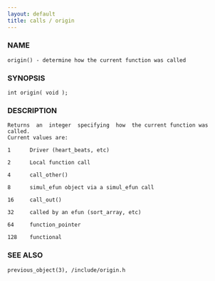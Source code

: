 ```yaml
---
layout: default
title: calls / origin
---
```






### NAME
    origin() - determine how the current function was called


### SYNOPSIS
    int origin( void );


### DESCRIPTION
    Returns  an  integer  specifying  how  the current function was called.
    Current values are:

    1      Driver (heart_beats, etc)

    2      Local function call

    4      call_other()

    8      simul_efun object via a simul_efun call

    16     call_out()

    32     called by an efun (sort_array, etc)

    64     function_pointer

    128    functional


### SEE ALSO
    previous_object(3), /include/origin.h



